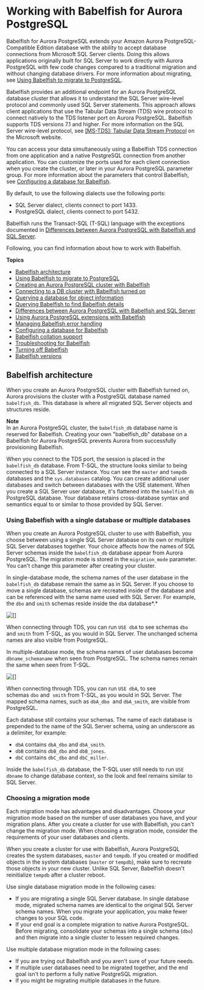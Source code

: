 # Working with Babelfish for Aurora PostgreSQL<a name="babelfish"></a>

Babelfish for Aurora PostgreSQL extends your Amazon Aurora PostgreSQL\-Compatible Edition database with the ability to accept database connections from Microsoft SQL Server clients\. Doing this allows applications originally built for SQL Server to work directly with Aurora PostgreSQL with few code changes compared to a traditional migration and without changing database drivers\. For more information about migrating, see [Using Babelfish to migrate to PostgreSQL](babelfish-migration.md)\.

Babelfish provides an additional endpoint for an Aurora PostgreSQL database cluster that allows it to understand the SQL Server wire\-level protocol and commonly used SQL Server statements\. This approach allows client applications that use the Tabular Data Stream \(TDS\) wire protocol to connect natively to the TDS listener port on Aurora PostgreSQL\. Babelfish supports TDS versions 7\.1 and higher\. For more information on the SQL Server wire\-level protocol, see [\[MS\-TDS\]: Tabular Data Stream Protocol](https://docs.microsoft.com/en-us/openspecs/windows_protocols/ms-tds/b46a581a-39de-4745-b076-ec4dbb7d13ec) on the Microsoft website\. 

You can access your data simultaneously using a Babelfish TDS connection from one application and a native PostgreSQL connection from another application\. You can customize the ports used for each client connection when you create the cluster, or later in your Aurora PostgreSQL parameter group\. For more information about the parameters that control Babelfish, see [Configuring a database for Babelfish](babelfish-configuration.md)\.

By default, to use the following dialects use the following ports:
+ SQL Server dialect, clients connect to port 1433\.
+ PostgreSQL dialect, clients connect to port 5432\.

Babelfish runs the Transact\-SQL \(T\-SQL\) language with the exceptions documented in [Differences between Aurora PostgreSQL with Babelfish and SQL Server](babelfish-compatibility.md)\.

Following, you can find information about how to work with Babelfish\.

**Topics**
+ [Babelfish architecture](#babelfish-architecture)
+ [Using Babelfish to migrate to PostgreSQL](babelfish-migration.md)
+ [Creating an Aurora PostgreSQL cluster with Babelfish](babelfish-create.md)
+ [Connecting to a DB cluster with Babelfish turned on](babelfish-connect.md)
+ [Querying a database for object information](babelfish-query-database.md)
+ [Querying Babelfish to find Babelfish details](babelfish-information.md)
+ [Differences between Aurora PostgreSQL with Babelfish and SQL Server](babelfish-compatibility.md)
+ [Using Aurora PostgreSQL extensions with Babelfish](babelfish-postgres-aws-extensions.md)
+ [Managing Babelfish error handling](babelfish-strict.md)
+ [Configuring a database for Babelfish](babelfish-configuration.md)
+ [Babelfish collation support](babelfish-collations.md)
+ [Troubleshooting for Babelfish](babelfish-troubleshooting.md)
+ [Turning off Babelfish](babelfish-remove.md)
+ [Babelfish versions](babelfish-releases-updates.md)

## Babelfish architecture<a name="babelfish-architecture"></a>

When you create an Aurora PostgreSQL cluster with Babelfish turned on, Aurora provisions the cluster with a PostgreSQL database named `babelfish_db`\. This database is where all migrated SQL Server objects and structures reside\. 

**Note**  
In an Aurora PostgreSQL cluster, the `babelfish_db` database name is reserved for Babelfish\. Creating your own "babelfish\_db" database on a Babelfish for Aurora PostgreSQL prevents Aurora from successfully provisioning Babelfish\. 

When you connect to the TDS port, the session is placed in the `babelfish_db` database\. From T\-SQL, the structure looks similar to being connected to a SQL Server instance\. You can see the `master` and `tempdb` databases and the `sys.databases` catalog\. You can create additional user databases and switch between databases with the USE statement\. When you create a SQL Server user database, it's flattened into the `babelfish_db` PostgreSQL database\. Your database retains cross\-database syntax and semantics equal to or similar to those provided by SQL Server\.

### Using Babelfish with a single database or multiple databases<a name="babelfish-single_vs_multi_db"></a>

When you create an Aurora PostgreSQL cluster to use with Babelfish, you choose between using a single SQL Server database on its own or multiple SQL Server databases together\. Your choice affects how the names of SQL Server schemas inside the `babelfish_db` database appear from Aurora PostgreSQL\. The migration mode is stored in the `migration_mode` parameter\. You can't change this parameter after creating your cluster\.

In single\-database mode, the schema names of the user database in the `babelfish_db` database remain the same as in SQL Server\. If you choose to move a single database, schemas are recreated inside of the database and can be referenced with the same name used with SQL Server\. For example, the `dbo` and `smith` schemas reside inside the `dbA` database*\.* 

![\[\]](http://docs.aws.amazon.com/AmazonRDS/latest/AuroraUserGuide/images/babelfish_single_db_mode.png)

When connecting through TDS, you can run `USE dbA` to see schemas `dbo` and `smith` from T\-SQL, as you would in SQL Server\. The unchanged schema names are also visible from PostgreSQL\.

In multiple\-database mode, the schema names of user databases become `dbname_schemaname` when seen from PostgreSQL\. The schema names remain the same when seen from T\-SQL\.

![\[\]](http://docs.aws.amazon.com/AmazonRDS/latest/AuroraUserGuide/images/babelfish_multi_db_mode.png)

When connecting through TDS, you can run `USE dbA`, to see schemas `dbo` and  `smith` from T\-SQL, as you would in SQL Server\. The mapped schema names, such as `dbA_dbo`  and `dbA_smith`, are visible from PostgreSQL\.

Each database still contains your schemas\. The name of each database is prepended to the name of the SQL Server schema, using an underscore as a delimiter, for example:
+ `dbA` contains `dbA_dbo` and `dbA_smith`\.
+ `dbB` contains `dbB_dbo` and `dbB_jones`\.
+ `dbC` contains `dbC_dbo` and `dbC_miller`\.

Inside the `babelfish_db` database, the T\-SQL user still needs to run `USE dbname` to change database context, so the look and feel remains similar to SQL Server\.

### Choosing a migration mode<a name="babelfish-choosing_single_vs_multi"></a>

Each migration mode has advantages and disadvantages\. Choose your migration mode based on the number of user databases you have, and your migration plans\. After you create a cluster for use with Babelfish, you can't change the migration mode\. When choosing a migration mode, consider the requirements of your user databases and clients\.

When you create a cluster for use with Babelfish, Aurora PostgreSQL creates the system databases, `master` and `tempdb`\. If you created or modified objects in the system databases \(`master` or `tempdb`\), make sure to recreate those objects in your new cluster\. Unlike SQL Server, Babelfish doesn't reinitialize `tempdb` after a cluster reboot\.

Use single database migration mode in the following cases:
+ If you are migrating a single SQL Server database\. In single database mode, migrated schema names are identical to the original SQL Server schema names\. When you migrate your application, you make fewer changes to your SQL code\.
+ If your end goal is a complete migration to native Aurora PostgreSQL\. Before migrating, consolidate your schemas into a single schema \(`dbo`\) and then migrate into a single cluster to lessen required changes\.

Use multiple database migration mode in the following cases:
+ If you are trying out Babelfish and you aren't sure of your future needs\. 
+ If multiple user databases need to be migrated together, and the end goal isn't to perform a fully native PostgreSQL migration\.
+ If you might be migrating multiple databases in the future\.